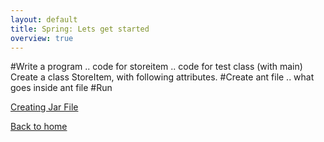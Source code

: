 ```yaml
---
layout: default
title: Spring: Lets get started
overview: true
---
```

#Write a program
.. code for storeitem
.. code for test class (with main)
Create a class StoreItem, with following attributes.
#Create ant file
.. what goes inside ant file
#Run


[Creating Jar File](lets_create_jar.html)

[Back to home](index.html)
